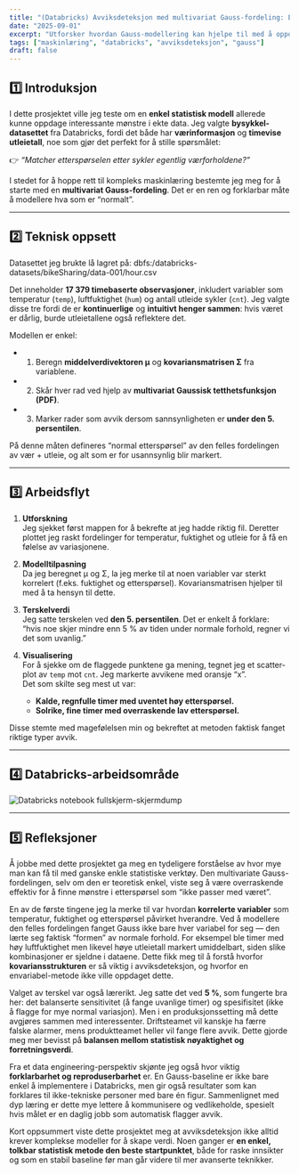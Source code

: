 ```yaml
---
title: "(Databricks) Avviksdeteksjon med multivariat Gauss-fordeling: En case-studie på etterspørsel etter bysykler"
date: "2025-09-01"
excerpt: "Utforsker hvordan Gauss-modellering kan hjelpe til med å oppdage uvanlige mønstre i etterspørselen etter bysykler."
tags: ["maskinlæring", "databricks", "avviksdeteksjon", "gauss"]
draft: false
---
```


## 1️⃣ Introduksjon

I dette prosjektet ville jeg teste om en **enkel statistisk modell** allerede kunne oppdage interessante mønstre i ekte data. Jeg valgte **bysykkel-datasettet** fra Databricks, fordi det både har **værinformasjon** og **timevise utleietall**, noe som gjør det perfekt for å stille spørsmålet:

👉 *“Matcher etterspørselen etter sykler egentlig værforholdene?”*  

I stedet for å hoppe rett til kompleks maskinlæring bestemte jeg meg for å starte med en **multivariat Gauss-fordeling**. Det er en ren og forklarbar måte å modellere hva som er “normalt”.

---

## 2️⃣ Teknisk oppsett

Datasettet jeg brukte lå lagret på: dbfs:/databricks-datasets/bikeSharing/data-001/hour.csv  

Det inneholder **17 379 timebaserte observasjoner**, inkludert variabler som temperatur (`temp`), luftfuktighet (`hum`) og antall utleide sykler (`cnt`). Jeg valgte disse tre fordi de er **kontinuerlige** og **intuitivt henger sammen**: hvis været er dårlig, burde utleietallene også reflektere det.  

Modellen er enkel:
- 1. Beregn **middelverdivektoren μ** og **kovariansmatrisen Σ** fra variablene.  
- 2. Skår hver rad ved hjelp av **multivariat Gaussisk tetthetsfunksjon (PDF)**.  
- 3. Marker rader som avvik dersom sannsynligheten er **under den 5. persentilen**.  

På denne måten defineres “normal etterspørsel” av den felles fordelingen av vær + utleie, og alt som er for usannsynlig blir markert.

---

## 3️⃣ Arbeidsflyt

1. **Utforskning**  
   Jeg sjekket først mappen for å bekrefte at jeg hadde riktig fil. Deretter plottet jeg raskt fordelinger for temperatur, fuktighet og utleie for å få en følelse av variasjonene.  

2. **Modelltilpasning**  
   Da jeg beregnet μ og Σ, la jeg merke til at noen variabler var sterkt korrelert (f.eks. fuktighet og etterspørsel). Kovariansmatrisen hjelper til med å ta hensyn til dette.  

3. **Terskelverdi**  
   Jeg satte terskelen ved **den 5. persentilen**. Det er enkelt å forklare: “hvis noe skjer mindre enn 5 % av tiden under normale forhold, regner vi det som uvanlig.”  

4. **Visualisering**  
   For å sjekke om de flaggede punktene ga mening, tegnet jeg et scatter-plot av `temp` mot `cnt`. Jeg markerte avvikene med oransje “x”.  
   Det som skilte seg mest ut var:  
   - **Kal­de, regnfulle timer med uventet høy etterspørsel.**  
   - **Solrike, fine timer med overraskende lav etterspørsel.**  

Disse stemte med magefølelsen min og bekreftet at metoden faktisk fanget riktige typer avvik.

---

## 4️⃣ Databricks-arbeidsområde

<div class="screenshot-large">
  <img src="/images/projects/project2/1.png" alt="Databricks notebook fullskjerm-skjermdump">
</div>

---

## 5️⃣ Refleksjoner

Å jobbe med dette prosjektet ga meg en tydeligere forståelse av hvor mye man kan få til med ganske enkle statistiske verktøy. Den multivariate Gauss-fordelingen, selv om den er teoretisk enkel, viste seg å være overraskende effektiv for å finne mønstre i etterspørsel som “ikke passer med været”.  

En av de første tingene jeg la merke til var hvordan **korrelerte variabler** som temperatur, fuktighet og etterspørsel påvirket hverandre. Ved å modellere den felles fordelingen fanget Gauss ikke bare hver variabel for seg — den lærte seg faktisk “formen” av normale forhold. For eksempel ble timer med høy luftfuktighet men likevel høye utleietall markert umiddelbart, siden slike kombinasjoner er sjeldne i dataene. Dette fikk meg til å forstå hvorfor **kovariansstrukturen** er så viktig i avviksdeteksjon, og hvorfor en envariabel-metode ikke ville oppdaget dette.  

Valget av terskel var også lærerikt. Jeg satte det ved **5 %**, som fungerte bra her: det balanserte sensitivitet (å fange uvanlige timer) og spesifisitet (ikke å flagge for mye normal variasjon). Men i en produksjonssetting må dette avgjøres sammen med interessenter. Driftsteamet vil kanskje ha færre falske alarmer, mens produktteamet heller vil fange flere avvik. Dette gjorde meg mer bevisst på **balansen mellom statistisk nøyaktighet og forretningsverdi**.  

Fra et data engineering-perspektiv skjønte jeg også hvor viktig **forklarbarhet og reproduserbarhet** er. En Gauss-baseline er ikke bare enkel å implementere i Databricks, men gir også resultater som kan forklares til ikke-tekniske personer med bare én figur. Sammenlignet med dyp læring er dette mye lettere å kommunisere og vedlikeholde, spesielt hvis målet er en daglig jobb som automatisk flagger avvik.  

Kort oppsummert viste dette prosjektet meg at avviksdeteksjon ikke alltid krever komplekse modeller for å skape verdi. Noen ganger er **en enkel, tolkbar statistisk metode den beste startpunktet**, både for raske innsikter og som en stabil baseline før man går videre til mer avanserte teknikker.
